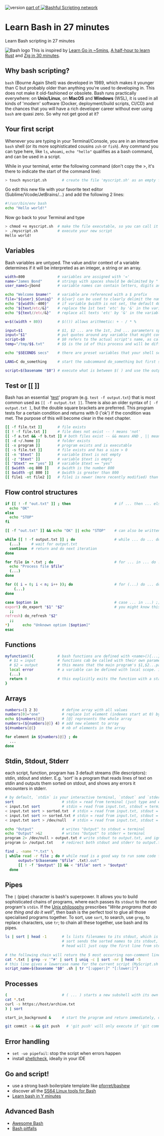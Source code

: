 ![version](https://img.shields.io/github/v/release/pforret/LearnBashQuickly)
[part of ![Bashful Scripting](https://img.shields.io/badge/bashful-scripting-orange) network](https://blog.forret.com/portfolio/bashful/)

# Learn Bash in 27 minutes
Learn Bash scripting in 27 minutes

![Bash logo](learnbash.jpg)
This is inspired by 
[Learn Go in ~5mins](https://gist.github.com/prologic/5f6afe9c1b98016ca278f4d507e65510),
[A half-hour to learn Rust](https://fasterthanli.me/articles/a-half-hour-to-learn-rust)
and [Zig in 30 minutes](https://gist.github.com/ityonemo/769532c2017ed9143f3571e5ac104e50).

## Why bash scripting?
`bash` (Bourne Again Shell) was developed in 1989, which makes it younger than C 
but probably older than anything you're used to developing in.
This does not make it old-fashioned or obsolete. 
Bash runs practically everywhere: on **Unix/Linux**, on **MacOS** and **Windows** (WSL),
it is used in all kinds of 'modern' software (Docker, deployment/build scripts, CI/CD) 
and the chances that you will have a rich developer career
without ever using `bash` are quasi zero. So why not get good at it?

## Your first script

Whenever you are typing in your Terminal/Console, you are in an interactive `bash` shell 
(or its more sophisticated cousins `zsh` or `fish`). 
Any command you can type here, like `ls`, `whoami`, `echo "hello"` qualifies as a bash command, 
and can be used in a script.

While in your terminal, enter the following command (don't copy the >, it's there to indicate the start of the command line):
```bash
> touch myscript.sh       # create the file 'myscript.sh' as an empty file
```

Go edit this new file with your favorite text editor (Sublime/Vcode/JetBrains/...) and add the following 2 lines:

```bash
#!/usr/bin/env bash
echo "Hello world!"
```

Now go back to your Terminal and type
```bash
> chmod +x myscript.sh  # make the file executable, so you can call it directly as ./myscript.sh
> ./myscript.sh         # execute your new script
Hello world!
```

## Variables

Bash variables are untyped.
The value and/or context of a variable determines if it will be interpreted as an integer, a string or an array.

```bash
width=800               # variables are assigned with '='
name="James Bond"       # strings with spaces should be delimited by " or '
user_name1=jbond        # variable names can contain letters, digits and '_', but cannot start with a digit

echo "Welcome $name!"   # variable are referenced with a $ prefix
file="${user}_${uniq}"  # ${var} can be used to clearly delimit the name of the variable
echo "${width:-400}"    # if variable $width is not set, the default 400 will be used
echo "${text/etc/&}"    # replace the 1st text 'etc' by '&' in the variable before printing it
echo "${text//etc/&}"   # replace all texts 'etc' by '&' in the variable before printing it

w=$((width + 80))       # $(()) allows arithmetic: + - / * % 

input=$1                # $1, $2 ... are the 1st, 2nd ... parameters specified on the command line
input="$1"              # put quotes around any variable that might contain " " (space), "\t" (tab), "\n" (new line) 
script=$0               # $0 refers to the actual script's name, as called (so /full/path/script or ../src/script)
temp="/tmp/$$.txt"      # $$ is the id of this process and will be different each time the script runs

echo "$SECONDS secs"    # there are preset variables that your shell sets automatically: $SECONDS, $HOME, $HOSTNAME, $PWD

LANG=C do_something     # start the subcommand do_something but first set LANG to "C" only for that subcommand

script=$(basename "$0") # execute what is between $( ) and use the output as the value
```

## Test or [[ ]]
Bash has an essential '[test](https://ss64.com/bash/test.html)' program (e.g. `test -f output.txt`) 
that is most common used as `[[ -f output.txt ]]`. 
There is also an older syntax of `[ -f output.txt ]`, but the double square brackets are preferred. 
This program tests for a certain condition and returns with 0 ('ok') if the condition was met. 
The purpose of this will become clear in the next chapter.
```bash
[[ -f file.txt ]]       # file exists
[[ ! -f file.txt ]]     # file does not exist -- ! means 'not'
[[ -f a.txt && -f b.txt ]] # both files exist -- && means AND , || means OR
[[ -d ~/.home ]]        # folder exists
[[ -x program ]]        # program exists and is executable
[[ -s file.txt ]]       # file exists and has a size > 0
[[ -n "$text" ]]        # variable $text is not empty
[[ -z "$text" ]]        # variable $text is empty
[[ "$text" == "yes" ]]  # variable $text == "yes"
[[ $width -eq 800 ]]    # $width is the number 800
[[ $width -gt 800 ]]    # $width is greater than 800
[[ file1 -nt file2 ]]   # file1 is newer (more recently modified) than file2
```

## Flow control structures

```bash
if [[ ! -f "out.txt" ]] ; then                    # if ... then ... else ... fi
  echo "OK"
else
  echo "STOP"
fi

[[ -f "out.txt" ]] && echo "OK" || echo "STOP"    # can also be written as 1 line if the 'then' part is 1 line only

while [[ ! -f output.txt ]] ; do                  # while ... do ... done
  (...)     # wait for output.txt
  continue  # return and do next iteration
done

for file in *.txt ; do                            # for ... in ... do ... done
  echo "Process file $file"
  (...)
done

for (( i = 0; i < n; i++ )); do                   # for (...) do ... done
    (...)
done

case $option in                                   # case ... in ...) ;; esac
export) do_export "$1" "$2"                       # you might know this as a 'switch' statement
  ;;
refresh) do_refresh "$2"
  ;;
*)      echo "Unknown option [$option]"
esac
```


## Functions
```bash
myfunction(){           # bash functions are defined with <name>(){...} and have to be defined before they are used
  # $1 = input          # functions cab be called with their own parameters, and they are also referenced as $1 $2
  # $2 = output         # this means that the main program's $1,$2...parameters are no longer available inside the function
  local error           # a variable can be defined with local scope. if not, variables are always global
  (...)
  return 0              # this explicitly exits the function with a status code (0 = OK, > 0 = with an error)
}
```

## Arrays
```bash
numbers=(1 2 3)           # define array with all values
numbers[0]="one"          # replace 1st element (indexes start at 0) by "one"
echo ${numbers[@]}        # [@] represents the whole array
numbers=(${numbers[@]} 4) # add new element to array
${#numbers[@]}            # nb of elements in the array

for element in ${numbers[@]} ; do
  ...
done
```

## Stdin, Stdout, Stderr
each script, function, program has 3 default streams (file descriptors): stdin, stdout and stderr. 
E.g. 'sort' is a program that reads lines of text on stdin and outputs them sorted on stdout, 
and shows any errors it encounters in stderr.
```bash
# by default, `stdin` is your interactive terminal, `stdout` and `stderr` are both your terminal
sort                      # stdin = read from terminal (just type and end with CTRL-D), stdout = terminal
< input.txt sort          # stdin = read from input.txt, stdout = terminal
< input.txt sort > sorted.txt  # stdin = read from input.txt, stdout = written to sorted.txt
< input.txt sort >> sorted.txt # stdin = read from input.txt, stdout = append to sorted.txt
< input.txt sort > /dev/null   # stdin = read from input.txt, stdout = just ignore it, throw it away

echo "Output"             # writes "Output" to stdout = terminal
echo "Output" >&2         # writes "Output" to stderr = terminal
program 2> /dev/null > output.txt # write stdout to output.txt, and ignore stderr
program &> /output.txt    # redirect both stdout and stderr to output.txt

find . -name "*.txt" \
| while read -r file ; do # while read is a good way to run some code for each line
      output="$(basename "$file" .txt).out"
      [[ ! -f "$output" ]] && < "$file" sort > "$output"
  done
```
## Pipes
The `|` (pipe) character is bash's superpower. It allows you to build sophisticated chains of programs, 
where each passes its `stdout` to the next program's `stdin`. 
If the [Unix philosophy](https://en.wikipedia.org/wiki/Unix_philosophy) prescribes 
"_Write programs that do one thing and do it well_", 
then bash is the perfect tool to glue all those specialised programs together.
To sort, use `sort`, to search, use `grep`, to replace characters, use `tr`; 
to chain all these together, use bash and its pipes.

```bash
ls | sort | head -1       # ls lists filenames to its stdout, which is 'piped' (connected) to sort's stdin. 
                          # sort sends the sorted names to its stdout, which is piped to stdin of 'head -1'.
                          # head will just copy the first line from stdin to stdout and then stop
        
# the following chain will return the 5 most occurring non-comment lines in all .txt files              
cat *.txt | grep -v '^#' | sort | uniq -c | sort -nr | head -5
# this line gives a lowercase name for the current script (MyScript.sh -> myscript)
script_name=$(basename "$0" .sh | tr "[:upper:]" "[:lower:]")
```
## Processes
```bash
(                         # ( ... ) starts a new subshell with its own stdin/stdout
cat *.txt
curl -s https://host/archive.txt
) | sort

start_in_background &     # start the program and return immediately, don't wait for it to end

git commit -a && git push   # 'git push' will only execute if 'git commit -a' finished without errors
```

## Error handling
* `set -uo pipefail`: stop the script when errors happen
* install [shellcheck](https://github.com/koalaman/shellcheck), ideally in your IDE

## Go and script!
- use a strong bash boilerplate template like [pforret/bashew](https://github.com/pforret/basher)
- discover all the [SS64 Linux tools for Bash](https://ss64.com/bash/)
- [Learn bash in Y minutes](https://learnxinyminutes.com/docs/bash/) 

## Advanced Bash
- [Awesome Bash](https://github.com/awesome-lists/awesome-bash)
- [Bash pitfalls](https://mywiki.wooledge.org/BashPitfalls)
